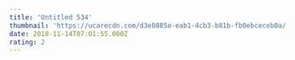```yaml
---
title: 'Untitled 534'
thumbnail: 'https://ucarecdn.com/d3e8085e-eab1-4cb3-b81b-fb0ebceceb0a/'
date: 2018-11-14T07:01:55.000Z
rating: 2
---
```

